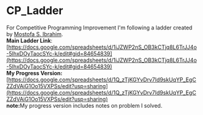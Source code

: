 # CP_Ladder
For Competitive Programming  Improvement I'm following a ladder created by [Mostofa S. Ibrahim](https://sites.google.com/site/mostafasibrahim/).
<br><b>Main Ladder Link</b>: <br>[https://docs.google.com/spreadsheets/d/1iJZWP2nS_OB3kCTjq8L6TrJJ4o-5lhxDOyTaocSYc-k/edit#gid=84654839](https://docs.google.com/spreadsheets/d/1iJZWP2nS_OB3kCTjq8L6TrJJ4o-5lhxDOyTaocSYc-k/edit#gid=84654839)
<br><b>My Progress Version:</b><br>
[https://docs.google.com/spreadsheets/d/1Q_zTjKGYvDrv7Id9skUqYP_EgCZZdVAiG1Oo15VXPSs/edit?usp=sharing](https://docs.google.com/spreadsheets/d/1Q_zTjKGYvDrv7Id9skUqYP_EgCZZdVAiG1Oo15VXPSs/edit?usp=sharing)
<br>
<b>note:</b>My progress version includes notes on problem I solved.<br>
